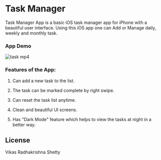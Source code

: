 # Task Manager
Task Manager App is a basic iOS task manager app for iPhone with a beautiful user interface. Using this iOS app one can Add or Manage daily, weekly and monthly task.  

### App Demo 

![task mp4](https://user-images.githubusercontent.com/22437872/43876759-616b682c-9b4b-11e8-9fdd-5c8e25c0be90.gif)



### Features of the App:

1) Can add a new task to the list. 

2) The task can be marked complete by right swipe. 

3) Can reset the task list anytime.

4) Clean and beautiful UI screens.

5) Has "Dark Mode" feature which helps to view the tasks at night in a better way. 


## License

Vikas Radhakrishna Shetty
